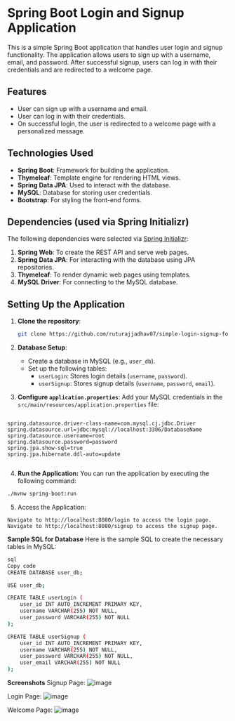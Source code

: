 # Spring Boot Login and Signup Application

This is a simple Spring Boot application that handles user login and signup functionality. The application allows users to sign up with a username, email, and password. After successful signup, users can log in with their credentials and are redirected to a welcome page.

## Features
- User can sign up with a username and email.
- User can log in with their credentials.
- On successful login, the user is redirected to a welcome page with a personalized message.
  
## Technologies Used
- **Spring Boot**: Framework for building the application.
- **Thymeleaf**: Template engine for rendering HTML views.
- **Spring Data JPA**: Used to interact with the database.
- **MySQL**: Database for storing user credentials.
- **Bootstrap**: For styling the front-end forms.

## Dependencies (used via Spring Initializr)
The following dependencies were selected via [Spring Initializr](https://start.spring.io/):

1. **Spring Web**: To create the REST API and serve web pages.
2. **Spring Data JPA**: For interacting with the database using JPA repositories.
3. **Thymeleaf**: To render dynamic web pages using templates.
4. **MySQL Driver**: For connecting to the MySQL database.

## Setting Up the Application

1. **Clone the repository**:
    ```bash
    git clone https://github.com/ruturajjadhav07/simple-login-signup-form-springboot.git
    ```

2. **Database Setup**:
    - Create a database in MySQL (e.g., `user_db`).
    - Set up the following tables:
        - `userLogin`: Stores login details (`username`, `password`).
        - `userSignup`: Stores signup details (`username`, `password`, `email`).

3. **Configure `application.properties`**:
   Add your MySQL credentials in the `src/main/resources/application.properties` file:
```properties
   
spring.datasource.driver-class-name=com.mysql.cj.jdbc.Driver
spring.datasource.url=jdbc:mysql://localhost:3306/DatabaseName
spring.datasource.username=root
spring.datasource.password=password
spring.jpa.show-sql=true
spring.jpa.hibernate.ddl-auto=update


```
4. **Run the Application:** You can run the application by executing the following command:

```bash
./mvnw spring-boot:run
```
5. Access the Application:
```
Navigate to http://localhost:8080/login to access the login page.
Navigate to http://localhost:8080/signup to access the signup page.
```


**Sample SQL for Database**
Here is the sample SQL to create the necessary tables in MySQL:
```bash
sql
Copy code
CREATE DATABASE user_db;

USE user_db;

CREATE TABLE userLogin (
    user_id INT AUTO_INCREMENT PRIMARY KEY,
    username VARCHAR(255) NOT NULL,
    user_password VARCHAR(255) NOT NULL
);

CREATE TABLE userSignup (
    user_id INT AUTO_INCREMENT PRIMARY KEY,
    username VARCHAR(255) NOT NULL,
    user_password VARCHAR(255) NOT NULL,
    user_email VARCHAR(255) NOT NULL
);
```

**Screenshots**
Signup Page:
![image](https://github.com/user-attachments/assets/268a2540-2ce2-4733-acec-6aed39b121d4)

Login Page:
![image](https://github.com/user-attachments/assets/0f0298e3-ee8b-4ba1-a0b5-e59a92c761c9)

Welcome Page:
![image](https://github.com/user-attachments/assets/6037ee99-ae4a-4520-940a-eea9f897d314)

